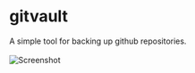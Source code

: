 # gitvault
A simple tool for backing up github repositories.
<br><br><img src="screenshot.png" alt="Screenshot">
